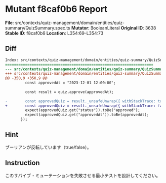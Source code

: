 # Mutant f8caf0b6 Report

**File**: src/contexts/quiz-management/domain/entities/quiz-summary/QuizSummary.spec.ts
**Mutator**: BooleanLiteral
**Original ID**: 3638
**Stable ID**: f8caf0b6
**Location**: L354:69–L354:73

## Diff

```diff
Index: src/contexts/quiz-management/domain/entities/quiz-summary/QuizSummary.spec.ts
===================================================================
--- src/contexts/quiz-management/domain/entities/quiz-summary/QuizSummary.spec.ts	original
+++ src/contexts/quiz-management/domain/entities/quiz-summary/QuizSummary.spec.ts	mutated #3638
@@ -350,9 +350,9 @@
         const approvedAt = "2023-12-01 12:00:00";
 
         const result = quiz.approve(approvedAt);
 
-        const approvedQuiz = result._unsafeUnwrap({ withStackTrace: true });
+        const approvedQuiz = result._unsafeUnwrap({ withStackTrace: false });
         expect(approvedQuiz.get("status")).toBe("approved");
         expect(approvedQuiz.get("approvedAt")).toBe(approvedAt);
       });
```

## Hint

ブーリアンが反転しています（true/false）。

## Instruction

このサバイブ・ミューテーションを失敗させる最小テストを設計してください。
